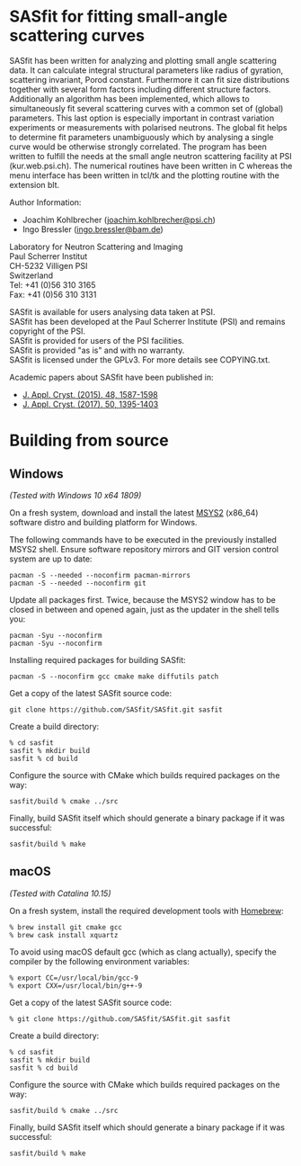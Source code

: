 SASfit for fitting small-angle scattering curves
================================================

SASfit has been written for analyzing and plotting small angle scattering data. 
It can calculate integral structural parameters like radius of gyration, scattering invariant, 
Porod constant. Furthermore it can fit size distributions together with several form factors 
including different structure factors. Additionally an algorithm has been implemented, which allows
to simultaneously fit several scattering curves with a common set of (global) parameters. This last
option is especially important in contrast variation experiments or measurements with polarised 
neutrons. The global fit helps to determine fit parameters unambiguously which by analysing a single
curve would be otherwise strongly correlated. The program has been written to fulfill the needs at 
the small angle neutron scattering facility at PSI (kur.web.psi.ch). The numerical routines have 
been written in C whereas the menu interface has been written in tcl/tk and the plotting routine 
with the extension blt.

Author Information:
- Joachim Kohlbrecher (joachim.kohlbrecher@psi.ch)
- Ingo Bressler (ingo.bressler@bam.de)

Laboratory for Neutron Scattering and Imaging  
Paul Scherrer Institut  
CH-5232 Villigen PSI  
Switzerland  
Tel: +41 (0)56 310 3165  
Fax: +41 (0)56 310 3131  

SASfit is available for users analysing data taken at PSI.  
SASfit has been developed at the Paul Scherrer Institute (PSI) and remains copyright of the PSI.  
SASfit is provided for users of the PSI facilities.  
SASfit is provided "as is" and with no warranty.  
SASfit is licensed under the GPLv3. For more details see COPYING.txt.

Academic papers about SASfit have been published in:
-  [J. Appl. Cryst. (2015). 48, 1587-1598](https://dx.doi.org/10.1107/S1600576715016544)
-  [J. Appl. Cryst. (2017). 50, 1395-1403](https://dx.doi.org/10.1107/S1600576717011979)

Building from source
====================

Windows
-------

*(Tested with Windows 10 x64 1809)*

On a fresh system, download and install the latest [MSYS2](https://www.msys2.org) (x86\_64) software distro and building platform for Windows.

The following commands have to be executed in the previously installed MSYS2 shell.
Ensure software repository mirrors and GIT version control system are up to date:

    pacman -S --needed --noconfirm pacman-mirrors
    pacman -S --needed --noconfirm git

Update all packages first. Twice, because the MSYS2 window has to be closed in between and opened again, just as the updater in the shell tells you:

    pacman -Syu --noconfirm
    pacman -Syu --noconfirm

Installing required packages for building SASfit:

    pacman -S --noconfirm gcc cmake make diffutils patch

Get a copy of the latest SASfit source code:

    git clone https://github.com/SASfit/SASfit.git sasfit

Create a build directory:

    % cd sasfit
    sasfit % mkdir build
    sasfit % cd build

Configure the source with CMake which builds required packages on the way:

    sasfit/build % cmake ../src

Finally, build SASfit itself which should generate a binary package if it was successful:

    sasfit/build % make

macOS
-----

*(Tested with Catalina 10.15)*

On a fresh system, install the required development tools with [Homebrew](https://brew.sh):

    % brew install git cmake gcc
    % brew cask install xquartz 

To avoid using macOS default gcc (which as clang actually), specify the compiler by the following environment variables:

    % export CC=/usr/local/bin/gcc-9
    % export CXX=/usr/local/bin/g++-9

Get a copy of the latest SASfit source code:

    % git clone https://github.com/SASfit/SASfit.git sasfit

Create a build directory:

    % cd sasfit
    sasfit % mkdir build
    sasfit % cd build

Configure the source with CMake which builds required packages on the way:

    sasfit/build % cmake ../src

Finally, build SASfit itself which should generate a binary package if it was successful:

    sasfit/build % make


